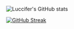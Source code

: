 ![Luccifer's GitHub stats](https://github-readme-stats.vercel.app/api?username=Luccifer&theme=radical&show=reviews,discussions_started,discussions_answered,prs_merged,prs_merged_percentage)

[![GitHub Streak](https://github-readme-streak-stats.herokuapp.com?user=Luccifer&theme=dark)](https://git.io/streak-stats)
